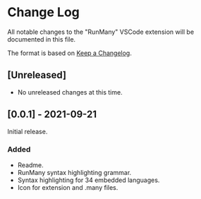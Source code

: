 # Change Log

All notable changes to the "RunMany" VSCode extension will be documented in this file.

The format is based on [Keep a Changelog](https://keepachangelog.com/en/1.0.0/).

## [Unreleased]

- No unreleased changes at this time.

## [0.0.1] - 2021-09-21

Initial release.

### Added

- Readme.
- RunMany syntax highlighting grammar.
- Syntax highlighting for 34 embedded languages.
- Icon for extension and .many files.
